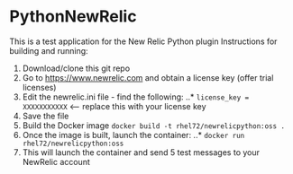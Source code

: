 # PythonNewRelic

This is a test application for the New Relic Python plugin
Instructions for building and running:
1. Download/clone this git repo
2. Go to https://www.newrelic.com and obtain a license key (offer trial licenses)
3. Edit the newrelic.ini file - find the following:
..* `license_key = XXXXXXXXXXX` <-- replace this with your license key
4. Save the file
5. Build the Docker image `docker build -t rhel72/newrelicpython:oss .`
6. Once the image is built, launch the container:
..* `docker run rhel72/newrelicpython:oss`
7. This will launch the container and send 5 test messages to your NewRelic account

